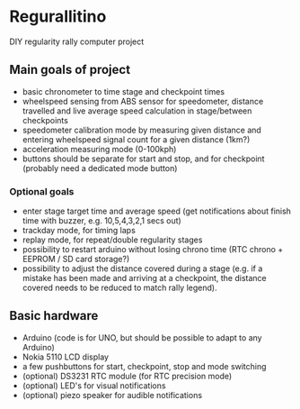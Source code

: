 # Regurallitino
DIY regularity rally computer project

## Main goals of project
- basic chronometer to time stage and checkpoint times
- wheelspeed sensing from ABS sensor for speedometer, distance travelled and live average speed calculation in stage/between checkpoints
- speedometer calibration mode by measuring given distance and entering wheelspeed signal count for a given distance (1km?)
- acceleration measuring mode (0-100kph)
- buttons should be separate for start and stop, and for checkpoint (probably need a dedicated mode button)

### Optional goals
- enter stage target time and average speed (get notifications about finish time with buzzer, e.g. 10,5,4,3,2,1 secs out)
- trackday mode, for timing laps
- replay mode, for repeat/double regularity stages
- possibility to restart arduino without losing chrono time (RTC chrono + EEPROM / SD card storage?)
- possibility to adjust the distance covered during a stage (e.g. if a mistake has been made and arriving at a checkpoint, the distance covered needs to be reduced to match rally legend).

## Basic hardware
- Arduino (code is for UNO, but should be possible to adapt to any Arduino)
- Nokia 5110 LCD display
- a few pushbuttons for start, checkpoint, stop and mode switching
- (optional) DS3231 RTC module (for RTC precision mode)
- (optional) LED's for visual notifications
- (optional) piezo speaker for audible notifications
